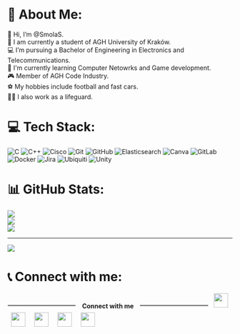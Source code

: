 # 💫 About Me:
👋 Hi, I’m @SmolaS.<br>🏫 I am currently a student of AGH University of Kraków.<br>💻 I’m pursuing a Bachelor of Engineering in Electronics and Telecommunications.<br>🌱 I'm currently learning Computer Netowrks and Game development.<br>🎮 Member of AGH Code Industry.<br>⚽ My hobbies include football and fast cars.<br>🏊‍♂️ I also work as a lifeguard.


# 💻 Tech Stack:
![C](https://img.shields.io/badge/c-%2300599C.svg?style=plastic&logo=c&logoColor=white) ![C++](https://img.shields.io/badge/c++-%2300599C.svg?style=plastic&logo=c%2B%2B&logoColor=white) ![Cisco](https://img.shields.io/badge/cisco-%23049fd9.svg?style=plastic&logo=cisco&logoColor=black) ![Git](https://img.shields.io/badge/git-%23F05033.svg?style=plastic&logo=git&logoColor=white) ![GitHub](https://img.shields.io/badge/github-%23121011.svg?style=plastic&logo=github&logoColor=white) ![Elasticsearch](https://img.shields.io/badge/elasticsearch-%230377CC.svg?style=plastic&logo=elasticsearch&logoColor=white) ![Canva](https://img.shields.io/badge/Canva-%2300C4CC.svg?style=plastic&logo=Canva&logoColor=white) ![GitLab](https://img.shields.io/badge/gitlab-%23181717.svg?style=plastic&logo=gitlab&logoColor=white) ![Docker](https://img.shields.io/badge/docker-%230db7ed.svg?style=plastic&logo=docker&logoColor=white) ![Jira](https://img.shields.io/badge/jira-%230A0FFF.svg?style=plastic&logo=jira&logoColor=white) ![Ubiquiti](https://img.shields.io/badge/ubiquiti-%230559C9.svg?style=plastic&logo=ubiquiti&logoColor=white) ![Unity](https://img.shields.io/badge/unity-%23000000.svg?style=plastic&logo=unity&logoColor=white)
# 📊 GitHub Stats:
![](https://github-readme-stats.vercel.app/api?username=SmolaS&theme=dark&hide_border=true&include_all_commits=true&count_private=true)<br/>
![](https://nirzak-streak-stats.vercel.app/?user=SmolaS&theme=dark&hide_border=true)<br/>
![](https://github-readme-stats.vercel.app/api/top-langs/?username=SmolaS&theme=dark&hide_border=true&include_all_commits=true&count_private=true&layout=compact)

---
[![](https://visitcount.itsvg.in/api?id=SmolaS&icon=0&color=13)](https://visitcount.itsvg.in)
# 📞 Connect with me:
  <hr style="display:inline-block; width:30%; margin-right:10px; vertical-align:middle; border:1px solid #ccc;">
  <span style="vertical-align:middle; font-weight:bold;">Connect with me</span>
  <hr style="display:inline-block; width:30%; margin-left:10px; vertical-align:middle; border:1px solid #ccc;">
  <a href="https://smolas.github.io/" style="text-decoration:none; margin:0 8px;">
    <img src="https://img.icons8.com/color/48/000000/home--v1.png" width="32" height="32"/>
  </a>
  <a href="https://www.linkedin.com/in/szymonsmoła/?locale=en_US" style="text-decoration:none; margin:0 8px;">
    <img src="https://img.icons8.com/color/48/000000/linkedin.png" width="32" height="32"/>
  </a>
  <a href="https://discordapp.com/users/125285976376475648" style="text-decoration:none; margin:0 8px;">
    <img src="https://github.com/sciencepal/sciencepal/blob/master/assets/discord-round.svg" width="32" height="32"/>
  </a>
  <a href="https://steamcommunity.com/id/SmolaS/" style="text-decoration:none; margin:0 8px;">
    <img src="https://upload.wikimedia.org/wikipedia/commons/8/83/Steam_icon_logo.svg" width="32" height="32"/>
  </a>
  <a href="mailto:szymeksmola@gmail.com" style="text-decoration:none; margin:0 8px;">
    <img src="https://img.icons8.com/fluent/48/000000/gmail.png" width="32" height="32"/>
  </a>


